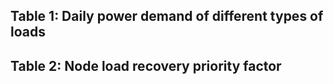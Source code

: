 ## Table 1: Daily power demand of different types of loads

## Table 2: Node load recovery priority factor
